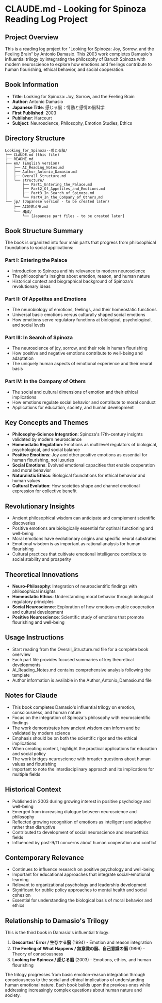 # CLAUDE.md - Looking for Spinoza Reading Log Project

## Project Overview
This is a reading log project for "Looking for Spinoza: Joy, Sorrow, and the Feeling Brain" by Antonio Damasio. This 2003 work completes Damasio's influential trilogy by integrating the philosophy of Baruch Spinoza with modern neuroscience to explore how emotions and feelings contribute to human flourishing, ethical behavior, and social cooperation.

## Book Information
- **Title**: Looking for Spinoza: Joy, Sorrow, and the Feeling Brain
- **Author**: Antonio Damasio
- **Japanese Title**: 感じる脳：情動と感情の脳科学
- **First Published**: 2003
- **Publisher**: Harcourt
- **Subject**: Neuroscience, Philosophy, Emotion Studies, Ethics

## Directory Structure
```
Looking_for_Spinoza--感じる脳/
├── CLAUDE.md (this file)
├── README.md
├── en/ (English version)
│   ├── AI_Reading_Notes.md
│   ├── Author_Antonio_Damasio.md
│   ├── Overall_Structure.md
│   └── structure/
│       ├── Part1_Entering_the_Palace.md
│       ├── Part2_Of_Appetites_and_Emotions.md
│       ├── Part3_In_Search_of_Spinoza.md
│       └── Part4_In_the_Company_of_Others.md
└── jp/ (Japanese version - to be created later)
    ├── AI読書メモ.md
    └── 構成/
        └── [Japanese part files - to be created later]
```

## Book Structure Summary
The book is organized into four main parts that progress from philosophical foundations to social applications:

### Part I: Entering the Palace
- Introduction to Spinoza and his relevance to modern neuroscience
- The philosopher's insights about emotion, reason, and human nature
- Historical context and biographical background of Spinoza's revolutionary ideas

### Part II: Of Appetites and Emotions
- The neurobiology of emotions, feelings, and their homeostatic functions
- Universal basic emotions versus culturally shaped social emotions
- How emotions serve regulatory functions at biological, psychological, and social levels

### Part III: In Search of Spinoza
- The neuroscience of joy, sorrow, and their role in human flourishing
- How positive and negative emotions contribute to well-being and adaptation
- The uniquely human aspects of emotional experience and their neural basis

### Part IV: In the Company of Others
- The social and cultural dimensions of emotion and their ethical implications
- How emotions regulate social behavior and contribute to moral conduct
- Applications for education, society, and human development

## Key Concepts and Themes
- **Philosophy-Science Integration**: Spinoza's 17th-century insights validated by modern neuroscience
- **Homeostatic Regulation**: Emotions as multilevel regulators of biological, psychological, and social balance
- **Positive Emotions**: Joy and other positive emotions as essential for human flourishing, not luxuries
- **Social Emotions**: Evolved emotional capacities that enable cooperation and moral behavior
- **Naturalistic Ethics**: Biological foundations for ethical behavior and human values
- **Cultural Evolution**: How societies shape and channel emotional expression for collective benefit

## Revolutionary Insights
- Ancient philosophical wisdom can anticipate and complement scientific discoveries
- Positive emotions are biologically essential for optimal functioning and well-being
- Moral emotions have evolutionary origins and specific neural substrates
- Emotional wisdom is as important as rational analysis for human flourishing
- Cultural practices that cultivate emotional intelligence contribute to social stability and prosperity

## Theoretical Innovations
- **Neuro-Philosophy**: Integration of neuroscientific findings with philosophical insights
- **Homeostatic Ethics**: Understanding moral behavior through biological regulatory principles
- **Social Neuroscience**: Exploration of how emotions enable cooperation and cultural development
- **Positive Neuroscience**: Scientific study of emotions that promote flourishing and well-being

## Usage Instructions
- Start reading from the Overall_Structure.md file for a complete book overview
- Each part file provides focused summaries of key theoretical developments
- AI_Reading_Notes.md contains comprehensive analysis following the template
- Author information is available in the Author_Antonio_Damasio.md file

## Notes for Claude
- This book completes Damasio's influential trilogy on emotion, consciousness, and human nature
- Focus on the integration of Spinoza's philosophy with neuroscientific findings
- The work demonstrates how ancient wisdom can inform and be validated by modern science
- Emphasis should be on both the scientific rigor and the ethical implications
- When creating content, highlight the practical applications for education and social policy
- The work bridges neuroscience with broader questions about human values and flourishing
- Important to note the interdisciplinary approach and its implications for multiple fields

## Historical Context
- Published in 2003 during growing interest in positive psychology and well-being
- Emerged from increasing dialogue between neuroscience and philosophy
- Reflected growing recognition of emotions as intelligent and adaptive rather than disruptive
- Contributed to development of social neuroscience and neuroethics fields
- Influenced by post-9/11 concerns about human cooperation and conflict

## Contemporary Relevance
- Continues to influence research on positive psychology and well-being
- Important for educational approaches that integrate social-emotional learning
- Relevant to organizational psychology and leadership development
- Significant for public policy approaches to mental health and social cohesion
- Essential for understanding the biological basis of moral behavior and ethics

## Relationship to Damasio's Trilogy
This is the third book in Damasio's influential trilogy:
1. **Descartes' Error / 生存する脳** (1994) - Emotion and reason integration
2. **The Feeling of What Happens / 無意識の脳、自己意識の脳** (1999) - Theory of consciousness
3. **Looking for Spinoza / 感じる脳** (2003) - Emotions, ethics, and human flourishing

The trilogy progresses from basic emotion-reason integration through consciousness to the social and ethical implications of understanding human emotional nature. Each book builds upon the previous ones while addressing increasingly complex questions about human nature and society.